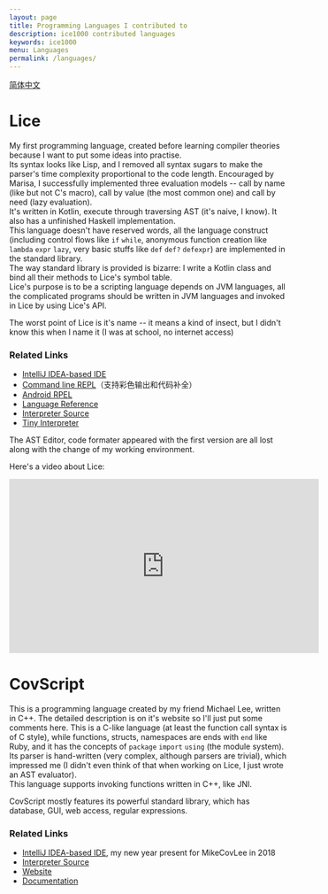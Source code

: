 ```yaml
---
layout: page
title: Programming Languages I contributed to
description: ice1000 contributed languages
keywords: ice1000
menu: Languages
permalink: /languages/
---
```


[简体中文](../languages-cn/)

# Lice

My first programming language, created before learning compiler theories because I want to put some ideas into practise.  
Its syntax looks like Lisp, and I removed all syntax sugars to make the parser's time complexity proportional to the code length.
Encouraged by Marisa, I successfully implemented three evaluation models -- call by name (like but not C's macro),
call by value (the most common one) and call by need (lazy evaluation).  
It's written in Kotlin, execute through traversing AST (it's naive, I know). It also has a unfinished Haskell implementation.  
This language doesn't have reserved words, all the language construct (including control flows like `if` `while`, anonymous function creation like `lambda` `expr` `lazy`,
very basic stuffs like `def` `def?` `defexpr`) are implemented in the standard library.  
The way standard library is provided is bizarre: I write a Kotlin class and bind all their methods to Lice's symbol table.  
Lice's purpose is to be a scripting language depends on JVM languages, all the complicated programs should be written in JVM languages and invoked
in Lice by using Lice's API.

The worst point of Lice is it's name -- it means a kind of insect, but I didn't know this when I name it (I was at school, no internet access)

### Related Links

+ [IntelliJ IDEA-based IDE](https://plugins.jetbrains.com/plugin/10319-lice)
+ [Command line REPL](https://github.com/lice-lang/ldk)（支持彩色输出和代码补全）
+ [Android RPEL](https://github.com/lice-lang/lice-android)
+ [Language Reference](https://github.com/lice-lang/lice-reference)
+ [Interpreter Source](https://github.com/lice-lang/lice)
+ [Tiny Interpreter](https://github.com/lice-lang/lice-tiny)

The AST Editor, code formater appeared with the first version are all lost along with the change of my working environment.

Here's a video about Lice:

<iframe width="560" height="315" src="https://www.youtube.com/embed/c-l9bZmT-ow?rel=0" frameborder="0" allow="autoplay; encrypted-media" allowfullscreen></iframe>

# CovScript

This is a programming language created by my friend Michael Lee, written in C++. The detailed description is on it's website so I'll just put some comments here. 
This is a C-like language (at least the function call syntax is of C style), while functions, structs, namespaces are ends with `end` like Ruby, and it has the concepts of `package` `import` `using` (the module system).  
Its parser is hand-written (very complex, although parsers are trivial), which impressed me (I didn't even think of that when working on Lice, I just wrote an AST evaluator).  
This language supports invoking functions written in C++, like JNI.

CovScript mostly features its powerful standard library, which has database, GUI, web access, regular expressions.

### Related Links

+ [IntelliJ IDEA-based IDE](https://plugins.jetbrains.com/plugin/10326-covscript/), my new year present for MikeCovLee in 2018
+ [Interpreter Source](https://github.com/covscript/covscript)
+ [Website](http://covscript.org)
+ [Documentation](../cov-docs/)


